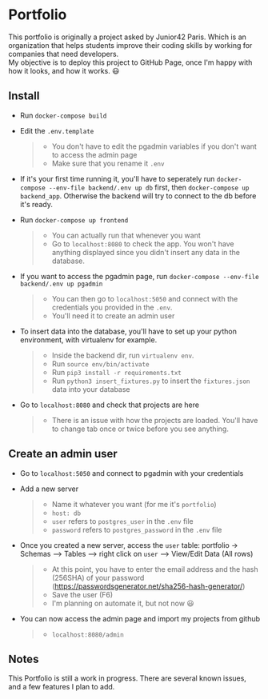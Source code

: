 # Portfolio
This portfolio is originally a project asked by Junior42 Paris. Which is an organization that helps students improve their coding skills by working for companies that need developers.  
My objective is to deploy this project to GitHub Page, once I'm happy with how it looks, and how it works. :smiley:


## Install

- Run `docker-compose build`


- Edit the `.env.template`
  > - You don't have to edit the pgadmin variables if you don't want to access the admin page  
  > - Make sure that you rename it `.env`


- If it's your first time running it, you'll have to seperately run `docker-compose --env-file backend/.env up db` first, then `docker-compose up backend_app`. Otherwise the backend will try to connect to the db before it's ready.


- Run `docker-compose up frontend`
  > - You can actually run that whenever you want
  > - Go to `localhost:8080` to check the app. You won't have anything displayed since you didn't insert any data in the database.

- If you want to access the pgadmin page, run `docker-compose --env-file backend/.env up pgadmin`
  > - You can then go to `localhost:5050` and connect with the credentials you provided in the `.env`.
  > - You'll need it to create an admin user


- To insert data into the database, you'll have to set up your python environment, with virtualenv for example.
  > - Inside the backend dir, run `virtualenv env`.
  > - Run `source env/bin/activate`
  > - Run `pip3 install -r requirements.txt`
  > - Run `python3 insert_fixtures.py` to insert the `fixtures.json` data into your database
 
- Go to `localhost:8080` and check that projects are here
  > - There is an issue with how the projects are loaded. You'll have to change tab once or twice before you see anything.
 
 ## Create an admin user

- Go to `localhost:5050` and connect to pgadmin with your credentials


- Add a new server
  > - Name it whatever you want (for me it's `portfolio`)
  > - `host: db`
  > - `user` refers to `postgres_user` in the `.env` file
  > - `password` refers to `postgres_password` in the `.env` file

- Once you created a new server, access the `user` table: portfolio -> Schemas --> Tables --> right click on `user` --> View/Edit Data (All rows)
  > - At this point, you have to enter the email address and the hash (256SHA) of your password (https://passwordsgenerator.net/sha256-hash-generator/)
  > - Save the user (F6)
  > - I'm planning on automate it, but not now :smiley:

- You can now access the admin page and import my projects from github
  > - `localhost:8080/admin`



## Notes

This Portfolio is still a work in progress. There are several known issues, and a few features I plan to add.



